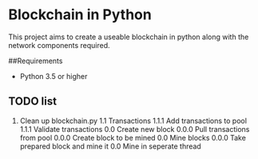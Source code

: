 # Blockchain in Python
This project aims to create a useable blockchain in python along with the network components required.

##Requirements
- Python 3.5 or higher


## TODO list
1. Clean up blockchain.py
  1.1 Transactions
    1.1.1 Add transactions to pool
	1.1.1 Validate transactions
  0.0 Create new block
    0.0.0 Pull transactions from pool
	0.0.0 Create block to be mined
  0.0 Mine blocks
    0.0.0 Take prepared block and mine it
  0.0 Mine in seperate thread
	
